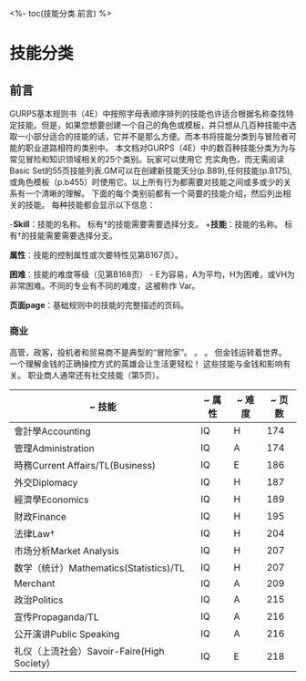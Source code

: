 <%- toc(技能分类.前言) %>


# 技能分类
 
 ## 前言
 GURPS基本规则书（4E）中按照字母表顺序排列的技能也许适合根据名称查找特定技能。但是，如果您想要创建一个自己的角色或模板，并只想从几百种技能中选取一小部分适合的技能的话，它并不是那么方便。而本书将技能分类到与冒险者可能的职业道路相符的类别中。
 本文档对GURPS（4E）中的数百种技能分类为为与常见冒险和知识领域相关的25个类别。玩家可以使用它
  充实角色，而无需阅读Basic Set的55页技能列表.GM可以在创建新技能天分(p.B89),任何技能(p.B175), 或角色模板（p.b455）时使用它。以上所有行为都需要对技能之间或多或少的关系有一个清晰的理解。
  下面的每个类别前都有一个简要的技能介绍，然后列出相关的技能。 每种技能都会显示以下信息：
  
 -**Skill**：技能的名称。 标有†的技能需要需要选择分支。
 +**技能**：技能的名称。 标有†的技能需要需要选择分支。
  
  **属性**：技能的控制属性或次要特性见第B167页）。
  
 **困难**：技能的难度等级（见第B168页） - E为容易，A为平均，H为困难，或VH为非常困难。不同的专业有不同的难度，这被称作
 Var。
 
 **页面page**：基础规则中的技能的完整描述的页码。
 
### 商业

高管，政客，投机者和贸易商不是典型的“冒险家”。 。 。 但金钱运转着世界。 一个理解金钱的正确操控方式的英雄会让生活更轻松！ 这些技能与金钱和影响有关。 职业商人通常还有社交技能（第5页）。	

|	~ 技能	|	~ 属性	|	~ 难度	|	~ 页数	|
|	---	|	---	|	---	|	---	|
|	會計學Accounting	|	IQ	|	H	|	174	|
|	管理Administration	|	IQ	|	A	|	174	|
|	時務Current Affairs/TL(Business)	|	IQ	|	E	|	186	|
|	外交Diplomacy	|	IQ	|	H	|	187	|
|	經濟學Economics	|	IQ	|	H	|	189	|
|	財政Finance	|	IQ	|	H	|	195	|
|	法律Law†	|	IQ	|	H	|	204	|
|	市场分析Market Analysis	|	IQ	|	H	|	207	|
|	数学（统计）Mathematics(Statistics)/TL	|	IQ	|	H	|	207	|
|	Merchant	|	IQ	|	A	|	209	|
|	政治Politics	|	IQ	|	A	|	215	|
|	宣传Propaganda/TL	|	IQ	|	A	|	216	|
|	公开演讲Public Speaking	|	IQ	|	A	|	216	|
|	礼仪（上流社会）Savoir-Faire(High Society)	|	IQ	|	E	|	218	|
